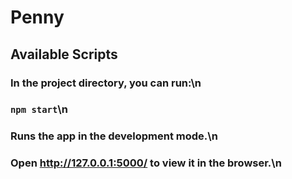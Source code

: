 # Penny


## Available Scripts
### In the project directory, you can run:\n
### `npm start`\n
### Runs the app in the development mode.\n
### Open http://127.0.0.1:5000/ to view it in the browser.\n
